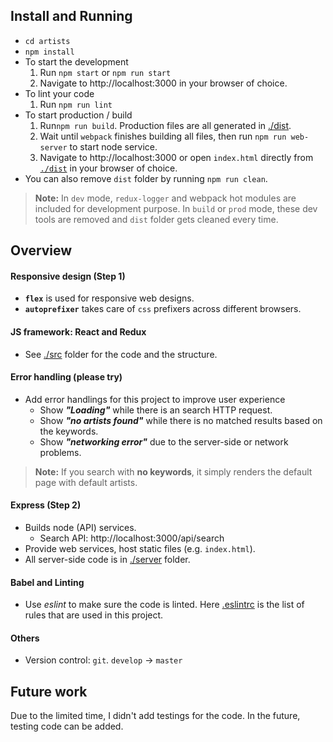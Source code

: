 ## Install and Running
* `cd artists`
* `npm install`
* To start the development
  1. Run `npm start` or `npm run start`
  2. Navigate to http://localhost:3000 in your browser of choice.
* To lint your code
  1. Run `npm run lint`
* To start production / build
  1. Run`npm run build`. Production files are all generated in [./dist](./dist).
  2. Wait until `webpack` finishes building all files, then run `npm run web-server` to start node service.
  3. Navigate to http://localhost:3000 or open `index.html` directly from [`./dist`](./dist) in your browser of choice.
* You can also remove `dist` folder by running `npm run clean`.

> **Note:** In `dev` mode, `redux-logger` and webpack hot modules are included for development purpose. In `build` or `prod` mode, these dev tools are removed and `dist` folder gets cleaned every time.


## Overview
#### Responsive design (Step 1)
* **`flex`** is used for responsive web designs.
* **`autoprefixer`** takes care of `css` prefixers across different browsers.

#### JS framework: React and Redux
* See [./src](./src) folder for the code and the structure.

#### Error handling (please try)
* Add error handlings for this project to improve user experience
  * Show **_"Loading"_** while there is an search HTTP request.
  * Show **_"no artists found"_** while there is no matched results based on the keywords.
  * Show **_"networking error"_** due to the server-side or network problems.

> **Note:**  If you search with **no keywords**, it simply renders the default page with default artists.

#### Express (Step 2)
* Builds node (API) services.
  * Search API: http://localhost:3000/api/search
* Provide web services, host static files (e.g. `index.html`).
* All server-side code is in [./server](./server) folder.

#### Babel and Linting
* Use *eslint* to make sure the code is linted. Here [.eslintrc](./eslintrc) is the list of rules that are used in this project.

#### Others
* Version control: `git`. `develop` -> `master`

## Future work
Due to the limited time, I didn't add testings for the code. In the future, testing code can be added.
